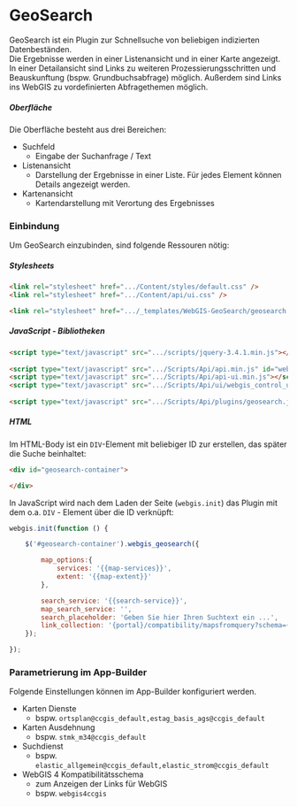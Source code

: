 ﻿# GeoSearch

GeoSearch ist ein Plugin zur Schnellsuche von beliebigen indizierten Datenbeständen.  
Die Ergebnisse werden in einer Listenansicht und in einer Karte angezeigt.
In einer Detailansicht sind Links zu weiteren Prozessierungsschritten und Beauskunftung (bspw. Grundbuchsabfrage) möglich.
Außerdem sind Links ins WebGIS zu vordefinierten Abfragethemen möglich.

##### Oberfläche
  
Die Oberfläche besteht aus drei Bereichen:
* Suchfeld
  * Eingabe der Suchanfrage / Text
* Listenansicht
  * Darstellung der Ergebnisse in einer Liste. Für jedes Element können Details angezeigt werden.
* Kartenansicht
  * Kartendarstellung mit Verortung des Ergebnisses

### Einbindung

Um GeoSearch einzubinden, sind folgende Ressouren nötig:

##### Stylesheets

````html
<link rel="stylesheet" href=".../Content/styles/default.css" />
<link rel="stylesheet" href=".../Content/api/ui.css" />

<link rel="stylesheet" href=".../_templates/WebGIS-GeoSearch/geosearch.css" />
````


##### JavaScript - Bibliotheken

````html
<script type="text/javascript" src=".../scripts/jquery-3.4.1.min.js"></script>
											
<script type="text/javascript" src=".../Scripts/Api/api.min.js" id="webgis-api-script"></script>
<script type="text/javascript" src=".../Scripts/Api/api-ui.min.js"></script>
<script type="text/javascript" src=".../Scripts/Api/ui/webgis_control_upload.js"></script>
    									 
<script type="text/javascript" src=".../Scripts/Api/plugins/geosearch.js"></script>
````
  
##### HTML
Im HTML-Body ist ein `DIV`-Element mit beliebiger ID zur erstellen, das später die Suche beinhaltet:

````html
<div id="geosearch-container">

</div>
````
In JavaScript wird nach dem Laden der Seite (`webgis.init`) das Plugin mit dem o.a. `DIV` - Element über die ID verknüpft:

````js
webgis.init(function () {

    $('#geosearch-container').webgis_geosearch({

        map_options:{
            services: '{{map-services}}',
            extent: '{{map-extent}}'
        },

        search_service: '{{search-service}}',
        map_search_service: '',
        search_placeholder: 'Geben Sie hier Ihren Suchtext ein ...',
        link_collection: '{portal}/compatibility/mapsfromquery?schema={{webgis4-compatibility-schema}}&query={query}&service={service}'
    });

});
````

### Parametrierung im App-Builder

Folgende Einstellungen können im App-Builder konfiguriert werden.

* Karten Dienste
  * bspw. `ortsplan@ccgis_default,estag_basis_ags@ccgis_default`
* Karten Ausdehnung
  * bspw. `stmk_m34@ccgis_default`
* Suchdienst
  * bspw. `elastic_allgemein@ccgis_default,elastic_strom@ccgis_default`
* WebGIS 4 Kompatibilitätsschema
  * zum Anzeigen der Links für WebGIS
  * bspw. `webgis4ccgis`
